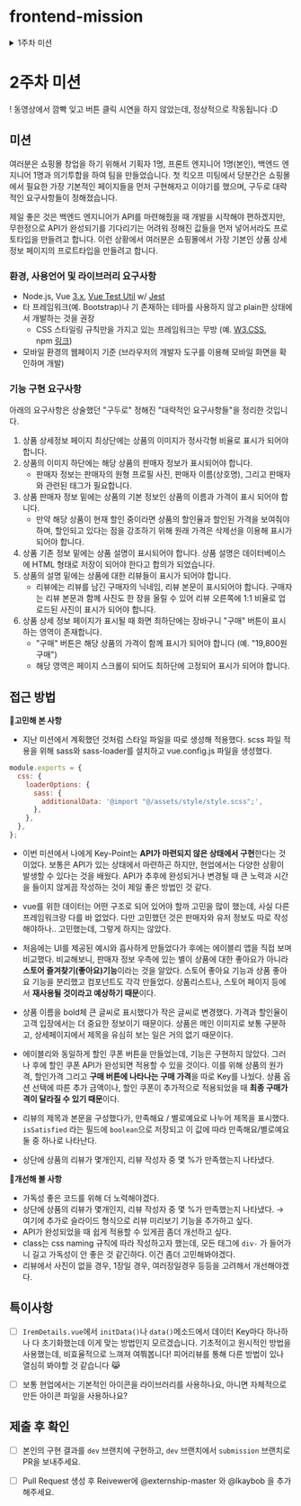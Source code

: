 # frontend-mission
<details>
<summary>1주차 미션</summary>
<div markdown="1">    
    
# 1주차: 개발환경 설정 & Warm up
- 아래 문서를 Notion에서 읽고싶다면 👉 [노션에서 읽기](https://www.notion.so/1-_-b8ec859219674b14b3402a28a88028c4)
# 출제자의 의도

- 공식문서의 내용을 읽고 직접 실습해보며 Vue.js의 핵심적인 특성들을 이해하고, 이를 응용해 주어진 요구사항을 구현할 수 있어야 합니다.
- 원활한 협업을 위해 간단한 요구사항을 Test-driven Development 기법을 활용해 구현할 수 있어야 합니다.
- Vue.js에 대한 설정뿐만 아니라, Lint, Language Server, 그리고 Scaffolding 도구에 대한 이해와 필요성을 느끼고, 이들을 IDE/Editor의 Extension(Plugin)을 통해 활용할 수 있어야 합니다.

# 학습 목표

- Vue.js 공식문서에서 소개하는 예제들을 확인하여 기본적인 특성과 문법을 이해할 수 있습니다.
- 주어진 요구사항들을 Test-drive Development 방법론을 적용해 개발하는 것을 실습합니다.
- 자신의 개발 생산성을 높이면서 좋은 코드를 작성하는 것을 도와주는 도구들을 직접 찾아 준비할 수 있습니다.

# 미션

본 강의에서 프로젝트를 진행하기 위한 개발 환경 설정을 진행합니다. vue-cli를 이용해 Vue.js 개발을 위한 보일러플레이트 코드를 생성하고, 일부를 수정하여 개발 서버를 통해 결과를 확인하고 깃 저장소에 커밋/푸시를 할 것입니다.

## 간단한 문자열 회전 기능 구현해보기

### 환경, 사용언어 및 라이브러리 요구사항

- Node.js: [LTS 버전 권장](https://nodejs.org/en/download/), 패키지 매니저 설치 확인 필요(NPM/Yarn)
- Vue 버전: [3.x](http://v3.vuejs.org/)
- 테스트 프레임워크: [Vue Test Util](https://next.vue-test-utils.vuejs.org/guide/essentials/a-crash-course.html) w/ [Jest](https://jestjs.io/docs/getting-started)
- IDE/에디터: [VS Code](https://code.visualstudio.com/download) 권장 (타 IDE/에디터 사용해도 무방)
    - VS Code 사용시 권장 Extension: octref.vetur, dbaeumer.vscode-eslint sysoev.language-stylus, eg2.vscode-npm-script (Yarn 사용시 gamunu.vscode-yarn), orta.vscode-jest

### 기능 구현 요구사항

1. 제공된 Boilerplate 코드를 개발 서버의 첫 페이지에서 로고와 “Welcome to Your Vue.js App”이라는 문구 밑에 문자열 입력란(이하 input)과 버튼이 있습니다.
2. input은 첫 로딩시 빈 문자열을 가지고 있으며, input에서 입력한 값은 실시간으로 반영되어 바로 밑에 표시가 되어야 합니다.
3. 버튼을 누르면 input에 입력된 문자열과 바로 밑에 표시되는 문자열이 왼쪽으로 1칸씩 회전합니다
- 예. Projectlion 라는 입력값이 있을 때 버튼 1회 클릭 → rojectlionP 로 변경
1. (심화) 또 다른 버튼을 만들어, 이 버튼을 누르면 input에 입력된 문자열과 이 버튼을 누른 횟수를 보여주는 알림창을 띄워보세요.

### TDD에 따른 미션 필수 구현 기능 실패 테스트

---

**TODO LIST**

- **텍스트 회전 기능**
1. 회전 버튼을 누르면 input에 입력된 문자열의 맨 처음 문자가 삭제된다.
2. 삭제된 문자는 문자열의 맨 끝으로 추가된다.
- **알림창 기능**
1. 알림 버튼을 누르면 현재 input의 문자열과 버튼을 누른 횟수가 알림창에 나타난다.
2. 알림버튼을 누를 때마다 버튼을 누른 횟수가 1씩 증가한다.

위의 To do list를 토대로 테스트 코드를 작성했다.
크게 두 기능으로 나누어 안에 세부 테스트를 진행한다.
추가적으로 두 기능을 모두 실행하는 테스트도 작성했다 😀

알림창 기능을 확인할 때에는 알림 버튼 클릭 시 호출되는 함수가 작동되었는지
`jest.spyOn(wrapper.vm, 'alert');
spyOn()` 을 활용해 작성했는데, 최선의 방법인지는 모르겠다.
실제로 **알림창이 뜨는지** 테스트하면 더 좋을 것 같은데, 이건 좀 더 공부해봐야겠다..!
(아래에 고민 후, 바뀐 생각을 작성했다.)

### ✅고민해 본 **사항**

알림 기능 구현시, alert를 사용하면 에러가 발생한다.
ESLint 룰에 명시되어 있기 때문이다. 
모달을 사용하려다 모달보다는 알림창의 기능을 요구하고 있다고 생각해 모달은 사용하지 않았다.

나는 [@kyvg/vue3-notification](https://www.npmjs.com/package/@kyvg/vue3-notification) 를 사용해 알림창을 나타냈다.
기본 알림창을 안 좋아하기도 한다.. 유저 입장에서 기본 알림창이 뜨면 만족도가 낮다고 생각하기 때문이다. 그리고 평가 및 채점하는 입장에서 카운트가 증가하는 것을 확인하기 위해 **매번 알림창의 확인 버튼을 누르는 것이 번거로울 것이라 생각**해서 확인버튼을 누르지 않아도 되는 이 패키지를 선택했다. 

(똑똑한 개발자들이 간편하게 만들어 둔 라이브러리를 사용하는 것이 난 굉장히 효율적이라고 생각하는데, 단점도 분명 있을 것이라고 생각해 검색해본 결과 이런 포스팅을 읽었다. [포스팅 확인하기](https://hyeonukdev.github.io/2020/05/07/Engineer_Information_Processing/ch17_%EC%9D%91%EC%9A%A9SW%EA%B8%B0%EC%B4%88%EA%B8%B0%EC%88%A0%ED%99%9C%EC%9A%A9/%EA%B8%B0%EB%B3%B8%EA%B0%9C%EB%B0%9C%ED%99%98%EA%B2%BD%EA%B5%AC%EC%B6%95/%ED%8C%A8%ED%82%A4%EC%A7%80/)
포스팅에 언급된 단점을 항상 고려하고 패키지에 대한 완벽한 이해 후 사용해야겠다.)

### ✅**개선해 볼 사항**

아직 Vue.js가 익숙치 않지만 Vue.js에도 state를 사용할 수 있음을 알게 되었다. 
재사용성을 위해 **컴포지션 API**를 공부해 활용해봐야겠다. 

테스트 코드에서 같은 기능을 하는 const 상수를 계속 선언하고 있다.
나름의 이유는 있다. 이전의 테스트 코드를 봤던 기억으로는, 각각의 테스트를 **독립적으로** 진행하기 위해 새로 선언해서 했던 기억이 있는데, 올바른 방법인지는 확실치 않다.
기억에 의존하지 않고 공식문서와 확실한 레퍼런스를 통해 개선해봐야겠다.

추가적으로 테스트 코드부터 작성하는 TDD 방법론을 처음 사용해봐서 꽤나 애를 먹었다.
컴포넌트를 구현하다 보면 자연스레 테스트 코드도 수정되기 마련이었는데, 
이게 맞는 방법인지 꼭 여쭤보고!! **제대로 된 TDD를 체화**할 수 있도록 노력해야겠다.

첫 미션이라 스타일을 컴포넌트 파일의 style scope에 작성했다.
다음주에는 스타일은 따로 파일에 작성해 적용시켜 볼 예정이다.

</div>
</details>

# 2주차 미션 
 ! 동영상에서 깜빡 잊고 버튼 클릭 시연을 하지 않았는데, 정상적으로 작동됩니다 :D
 ## **미션**

여러분은 쇼핑몰 창업을 하기 위해서 기획자 1명, 프론트 엔지니어 1명(본인), 백엔드 엔지니어 1명과 의기투합을 하여 팀을 만들었습니다. 첫 킥오프 미팅에서 당분간은 쇼핑몰에서 필요한 가장 기본적인 페이지들을 먼저 구현해자고 이야기를 했으며, 구두로 대략적인 요구사항들이 정해졌습니다.

제일 좋은 것은 백엔드 엔지니어가 API를 마련해줬을 때 개발을 시작해야 편하겠지만, 무한정으로 API가 완성되기를 기다리기는 어려워 정해진 값들을 먼저 넣어서라도 프로토타입을 만들려고 합니다. 이런 상황에서 여러분은 쇼핑몰에서 가장 기본인 상품 상세정보 페이지의 프로트타입을 만들려고 합니다.

### **환경, 사용언어 및 라이브러리 요구사항**

- Node.js, Vue [3.x](http://v3.vuejs.org/), [Vue Test Util](https://next.vue-test-utils.vuejs.org/guide/essentials/a-crash-course.html) w/ [Jest](https://jestjs.io/docs/getting-started)
- 타 프레임워크(예. Bootstrap)나 기 존재하는 테마를 사용하지 않고 plain한 상태에서 개발하는 것을 권장
    - CSS 스타일링 규칙만을 가지고 있는 프레임워크는 무방 (예. [W3.CSS](https://www.w3schools.com/w3css/default.asp), npm [링크](https://github.com/vitorlans/w3-css))
- 모바일 환경의 웹페이지 기준 (브라우저의 개발자 도구를 이용해 모바일 화면을 확인하며 개발)

### **기능 구현 요구사항**

아래의 요구사항은 상술했던 "구두로" 정해진 "대략적인 요구사항들"을 정리한 것입니다.

1. 상품 상세정보 페이지 최상단에는 상품의 이미지가 정사각형 비율로 표시가 되어야 합니다.
2. 상품의 이미지 하단에는 해당 상품의 판매자 정보가 표시되어야 합니다.
    - 판매자 정보는 판매자의 원형 프로필 사진, 판매자 이름(상호명), 그리고 판매자와 관련된 태그가 필요합니다.
3. 상품 판매자 정보 밑에는 상품의 기본 정보인 상품의 이름과 가격이 표시 되어야 합니다.
    - 만약 해당 상품이 현재 할인 중이라면 상품의 할인율과 할인된 가격을 보여줘야 하며, 할인되고 있다는 점을 강조하기 위해 원래 가격은 삭제선을 이용해 표시가 되어야 합니다.
4. 상품 기존 정보 밑에는 상품 설명이 표시되어야 합니다. 상품 설명은 데이터베이스에 HTML 형태로 저장이 되어야 한다고 합의가 되었습니다.
5. 상품의 설명 밑에는 상품에 대한 리뷰들이 표시가 되어야 합니다.
    - 리뷰에는 리뷰를 남긴 구매자의 닉네임, 리뷰 본문이 표시되어야 합니다. 구매자는 리뷰 본문과 함께 사진도 한 장을 올릴 수 있어 리뷰 오른쪽에 1:1 비율로 업로드된 사진이 표시가 되어야 합니다.
6. 상품 상세 정보 페이지가 표시될 때 화면 최하단에는 장바구니 "구매" 버튼이 표시하는 영역이 존재합니다.
    - "구매" 버튼은 해당 상품의 가격이 함께 표시가 되어야 합니다 (예. "19,800원 구매")
    - 해당 영역은 페이지 스크롤이 되어도 최하단에 고정되어 표시가 되어야 합니다.
 
## 접근 방법

🔷**고민해 본 사항**

- 지난 미션에서 계획했던 것처럼 스타일 파일을 따로 생성해 적용했다.
scss 파일 적용을 위해 sass와 sass-loader를 설치하고 vue.config.js 파일을 생성했다.

```jsx
module.exports = {
  css: {
    loaderOptions: {
      sass: {
        additionalData: '@import "@/assets/style/style.scss";',
      },
    },
  },
};
```

- 이번 미션에서 나에게 Key-Point는 **API가 마련되지 않은 상태에서 구현**한다는 것이었다.
보통은 API가 있는 상태에서 마련하곤 하지만, 현업에서는 다양한 상황이 발생할 수 있다는 것을 배웠다. API가 추후에 완성되거나 변경될 때 큰 노력과 시간을 들이지 않게끔 작성하는 것이 제일 좋은 방법인 것 같다.

- vue를 위한 데이터는 어떤 구조로 되어 있어야 할까 고민을 많이 했는데, 사실 다른 프레임워크랑 다를 바 없었다. 다만 고민했던 것은 판매자와 유저 정보도 따로 작성해야하나.. 고민했는데, 그렇게 하지는 않았다.
- 처음에는 UI를 제공된 예시와 흡사하게 만들었다가 후에는 에이블리 앱을 직접 보며 비교했다.
비교해보니, 판매자 정보 우측에 있는 별이 상품에 대한 좋아요가 아니라 **스토어 즐겨찾기(좋아요)기능**이라는 것을 알았다.
스토어 좋아요 기능과 상품 좋아요 기능을 분리했고 컴포넌트도 각각 만들었다.
상품리스트나, 스토어 페이지 등에서 **재사용될 것이라고 예상하기 때문**이다.
- 상품 이름을 bold체 큰 글씨로 표시했다가 작은 글씨로 변경했다.
가격과 할인율이 고객 입장에서는 더 중요한 정보이기 때문이다.
상품은 메인 이미지로 보통 구분하고, 상세페이지에서 제목을 유심히 보는 일은 거의 없기 때문이다.
- 에이블리와 동일하게 할인 쿠폰 버튼을 만들었는데, 기능은 구현하지 않았다.
그러나 후에 할인 쿠폰 API가 완성되면 적용할 수 있을 것이다.
이를 위해 상품의 원가격, 할인가격 그리고 **구매 버튼에 나타나는 구매 가격**을 따로 Key를 나눴다.
상품 옵션 선택에 따른 추가 금액이나, 할인 쿠폰이 추가적으로 적용되었을 때 **최종 구매가격이 달라질 수 있기 때문**이다.
- 리뷰의 제목과 본문을 구성했다가, 만족해요 / 별로예요로 나누어 제목을 표시했다.
`isSatisfied` 라는 필드에 `boolean`으로 저장되고 이 값에 따라 만족해요/별로예요 둘 중 하나로 나타난다.
- 상단에 상품의 리뷰가 몇개인지, 리뷰 작성자 중 몇 %가 만족했는지 나타냈다.

🔷**개선해 볼 사항**

- 가독성 좋은 코드를 위해 더 노력해야겠다.
- 상단에 상품의 리뷰가 몇개인지, 리뷰 작성자 중 몇 %가 만족했는지 나타냈다.
→ 여기에 추가로 슬라이드 형식으로 리뷰 미리보기 기능을 추가하고 싶다.
- API가 완성되었을 때 쉽게 적용할 수 있게끔 좀더 개선하고 싶다.
- class는 css naming 규칙에 따라 작성하고자 했는데, 모든 태그에 `div-` 가 들어가니 길고 가독성이 안 좋은 것 같긴하다. 이건 좀더 고민해봐야겠다.
- 리뷰에서 사진이 없을 경우, 1장일 경우, 여러장일경우 등등을 고려해서 개선해야겠다.

## 특이사항

* [ ] `IremDetails.vue`에서 `initData()`나 `data()`메소드에서 데이터 Key마다 하나하나 다 초기화했는데 이게 맞는 방법인지 모르겠습니다. 기초적이고 원시적인 방법을 사용했는데, 비효율적으로 느껴져 여쭤봅니다! 피어리뷰를 통해 다른 방법이 있나 열심히 봐야할 것 같습니다 :joy_cat: 
* [ ] 보통 현업에서는 기본적인 아이콘을 라이브러리를 사용하나요, 아니면 자체적으로 만든 아이콘 파일을 사용하나요?


## 제출 후 확인

* [ ] 본인의 구현 결과를 `dev` 브랜치에 구현하고, `dev` 브랜치에서 `submission` 브랜치로 PR을 보내주세요.
* [ ] Pull Request 생성 후 Reivewer에 @externship-master 와 @lkaybob 을 추가해주세요.


